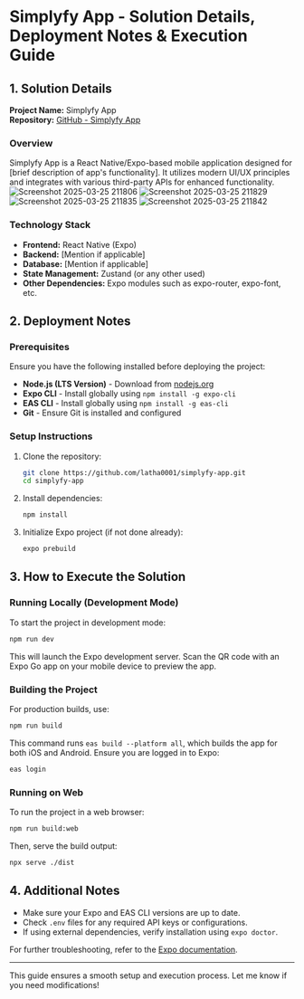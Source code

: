 # Simplyfy App - Solution Details, Deployment Notes & Execution Guide

## 1. Solution Details

**Project Name:** Simplyfy App  
**Repository:** [GitHub - Simplyfy App](https://github.com/latha0001/simplyfy-app)

### Overview
Simplyfy App is a React Native/Expo-based mobile application designed for [brief description of app's functionality]. It utilizes modern UI/UX principles and integrates with various third-party APIs for enhanced functionality.
![Screenshot 2025-03-25 211806](https://github.com/user-attachments/assets/2d1eee3a-a5da-47b3-89ae-1876219e3fbf)
![Screenshot 2025-03-25 211829](https://github.com/user-attachments/assets/3b664e90-83be-4431-a954-36c3d9013b5a)
![Screenshot 2025-03-25 211835](https://github.com/user-attachments/assets/ebee8f39-2b0c-4a02-b8bb-ef2dde6f8d56)
![Screenshot 2025-03-25 211842](https://github.com/user-attachments/assets/fa4c4744-4445-4a7e-bed4-2ac311c07d27)


### Technology Stack
- **Frontend:** React Native (Expo)
- **Backend:** [Mention if applicable]
- **Database:** [Mention if applicable]
- **State Management:** Zustand (or any other used)
- **Other Dependencies:** Expo modules such as expo-router, expo-font, etc.

## 2. Deployment Notes

### Prerequisites
Ensure you have the following installed before deploying the project:
- **Node.js (LTS Version)** - Download from [nodejs.org](https://nodejs.org/)
- **Expo CLI** - Install globally using `npm install -g expo-cli`
- **EAS CLI** - Install globally using `npm install -g eas-cli`
- **Git** - Ensure Git is installed and configured

### Setup Instructions
1. Clone the repository:
   ```sh
   git clone https://github.com/latha0001/simplyfy-app.git
   cd simplyfy-app
   ```
2. Install dependencies:
   ```sh
   npm install
   ```
3. Initialize Expo project (if not done already):
   ```sh
   expo prebuild
   ```

## 3. How to Execute the Solution

### Running Locally (Development Mode)
To start the project in development mode:
```sh
npm run dev
```
This will launch the Expo development server. Scan the QR code with an Expo Go app on your mobile device to preview the app.

### Building the Project
For production builds, use:
```sh
npm run build
```
This command runs `eas build --platform all`, which builds the app for both iOS and Android. Ensure you are logged in to Expo:
```sh
eas login
```

### Running on Web
To run the project in a web browser:
```sh
npm run build:web
```
Then, serve the build output:
```sh
npx serve ./dist
```

## 4. Additional Notes
- Make sure your Expo and EAS CLI versions are up to date.
- Check `.env` files for any required API keys or configurations.
- If using external dependencies, verify installation using `expo doctor`.

For further troubleshooting, refer to the [Expo documentation](https://docs.expo.dev/).

---
This guide ensures a smooth setup and execution process. Let me know if you need modifications! 

